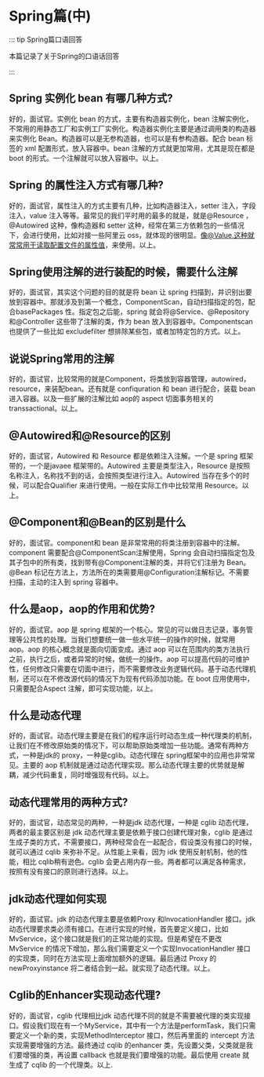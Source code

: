 # Spring篇(中)

::: tip Spring篇口语回答

本篇记录了关于Spring的口语话回答

:::

## Spring 实例化 bean 有哪几种方式?

好的，面试官。实例化 bean 的方式，主要有构造器实例化，bean 注解实例化，不常用的用静态工厂和实例工厂实例化。构造器实例化主要是通过调用类的构造器来实例化 Bean。构造器可以是无参构造器，也可以是有参构造器。配合 bean 标签的 xml 配置形式，放入容器中。bean 注解的方式就更加常用，尤其是现在都是 boot 的形式。一个注解就可以放入容器中。以上。

## Spring 的属性注入方式有哪几种?

好的，面试官，属性注入的方式主要有几种，比如构造器注入，setter 注入，字段注入，value 注入等等。最常见的我们平时用的最多的就是，就是@Resource ，@Autowired 这种，像构造器和 setter 这种，经常在第三方依赖包的一些情况下，会进行使用，比如对接一些阿里云 oss，就体现的很明显。像@Value.这种就常常用于读取配置文件的属性值，来使用。以上。

## Spring使用注解的进行装配的时候，需要什么注解

好的，面试官，其实这个问题的目的就是将 bean 让 spring 扫描到，并识别出要放到容器中。那就涉及到第一个概念，ComponentScan，自动扫描指定的包，配合basePackages 性。指定包之后能，spring 就会将@Service、@Repository和@Controller 这些带了注解的类，作为 bean 放入到容器中。Componentscan 也提供了一些比如 excludefilter 想排除某些包，或者加特定包的方式。以上。

## 说说Spring常用的注解

好的，面试官，比较常用的就是Component，将类放到容器管理，autowired，resource，来装配bean。还有就是 confiquration 和 bean 进行配合，装载 bean 进入容器。以及一些扩展的注解比如 aop的 aspect 切面事务相关的 transsactional。以上。

## @Autowired和@Resource的区别
好的，面试官，Autowired 和 Resource 都是依赖注入注解。一个是 spring 框架带的，一个是javaee 框架带的。Autowired 主要是类型注入，Resource 是按照名称注入，名称找不到的话，会按照类型进行注入。Autowired 当存在多个的时候，可以配合Qualifier 来进行使用。一般在实际工作中比较常用 Resource。以上。

## @Component和@Bean的区别是什么

好的，面试官。component和 bean 是非常常用的将类注册到容器中的注解。component 需要配合@ComponentScan注解使用，Spring 会自动扫描指定包及其子包中的所有类，找到带有@Component注解的类，并将它们注册为 Bean。@Bean 标记在方法上，方法所在的类需要用@Configuration注解标记。不需要扫描，主动的注入到 spring 容器中。

## 什么是aop，aop的作用和优势?

好的，面试官。aop 是 spring 框架的一个核心。常见的可以做日志记录，事务管理等公共性的处理。当我们想要统一做一些水平统一的操作的时候，就常用 aop。aop 的核心概念就是面向切面变成。通过 aop 可以在范围内的类方法执行之前，执行之后，或者异常的时候，做统一的操作。aop 可以提高代码的可维护性，任何修改只需要在切面中进行，而不需要修改业务逻辑代码。基于动态代理机制，还可以在不修改源代码的情况下为现有代码添加功能。在 boot 应用使用中，只需要配合Aspect 注解，即可实现功能，以上。

## 什么是动态代理

好的，面试官。动态代理主要是在我们的程序运行时动态生成一种代理类的机制，让我们在不修改原始类的情况下，可以帮助原始类增加一些功能。通常有两种方式，一种是jdk的 proxy，一种是cglib。动态代理在 spring框架中的应用也非常常见。主要的 aop 机制就是通过动态代理实现。那么动态代理主要的优势就是解耦，减少代码重复，同时增强现有代码。以上。

## 动态代理常用的两种方式?

好的，面试官，动态常见的两种，一种是jdk 动态代理，一种是 cglib 动态代理，两者的最主要区别是 jdk 动态代理主要是依赖于接口创建代理对象，cglib 是通过生成子类的方式，不需要接口，两种经常会在一起配合，假设类没有接口的时候，就可以通过 cqlib 来弥补不足。从性能上来看，因为 idk 使用反射机制，他的性能，相比 cqlib稍有逊色。cglib 会更占用内存一些。两者都可以满足各种需求，按照有没有接口的原则进行选择。以上。

## jdk动态代理如何实现

好的，面试官。jdk 的动态代理主要是依赖Proxy 和InvocationHandler 接口。jdk 动态代理要求类必须有接口。在进行实现的时候，首先要定义接口，比如MvService，这个接口就是我们的正常功能的实现。但是希望在不更改MvService 的情况下增加，那么我们需要定义一个实现InvocationHandler 接口的实现类，同时在方法实现上面增加额外的逻辑。最后通过 Proxy 的 newProxyinstance 将二者结合到一起。就实现了动态代理。以上。

## Cglib的Enhancer实现动态代理?

好的，面试官，cglib 代理相比jdk 动态代理不同的就是不需要被代理的类实现接口。假设我们现在有一个MyService，其中有一个方法是performTask，我们只需要定义一个新的类，实现MethodInterceptor 接口，然后再里面的 intercept 方法实现需要增强的方法。最终通过 cqlib 的enhancer 类，先设置父类，父类就是我们要增强的类，再设置 callback 也就是我们要增强的功能。最后使用 create 就生成了 cqlib 的一个代理类。以上.